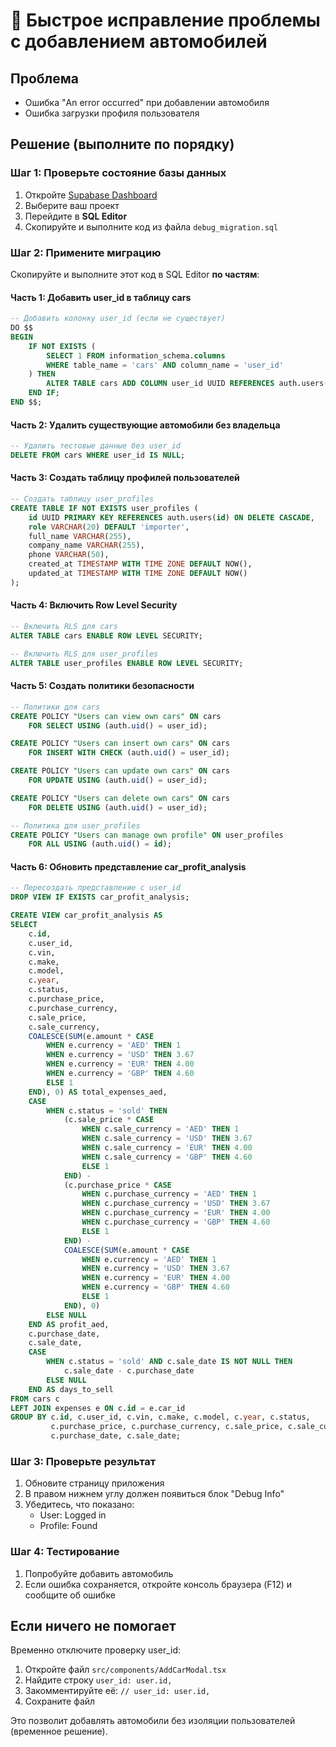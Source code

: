 # 🚨 Быстрое исправление проблемы с добавлением автомобилей

## Проблема
- Ошибка "An error occurred" при добавлении автомобиля
- Ошибка загрузки профиля пользователя

## Решение (выполните по порядку)

### Шаг 1: Проверьте состояние базы данных
1. Откройте [Supabase Dashboard](https://supabase.com/dashboard)
2. Выберите ваш проект
3. Перейдите в **SQL Editor**
4. Скопируйте и выполните код из файла `debug_migration.sql`

### Шаг 2: Примените миграцию
Скопируйте и выполните этот код в SQL Editor **по частям**:

#### Часть 1: Добавить user_id в таблицу cars
```sql
-- Добавить колонку user_id (если не существует)
DO $$ 
BEGIN
    IF NOT EXISTS (
        SELECT 1 FROM information_schema.columns 
        WHERE table_name = 'cars' AND column_name = 'user_id'
    ) THEN
        ALTER TABLE cars ADD COLUMN user_id UUID REFERENCES auth.users(id) ON DELETE CASCADE;
    END IF;
END $$;
```

#### Часть 2: Удалить существующие автомобили без владельца
```sql
-- Удалить тестовые данные без user_id
DELETE FROM cars WHERE user_id IS NULL;
```

#### Часть 3: Создать таблицу профилей пользователей
```sql
-- Создать таблицу user_profiles
CREATE TABLE IF NOT EXISTS user_profiles (
    id UUID PRIMARY KEY REFERENCES auth.users(id) ON DELETE CASCADE,
    role VARCHAR(20) DEFAULT 'importer',
    full_name VARCHAR(255),
    company_name VARCHAR(255),
    phone VARCHAR(50),
    created_at TIMESTAMP WITH TIME ZONE DEFAULT NOW(),
    updated_at TIMESTAMP WITH TIME ZONE DEFAULT NOW()
);
```

#### Часть 4: Включить Row Level Security
```sql
-- Включить RLS для cars
ALTER TABLE cars ENABLE ROW LEVEL SECURITY;

-- Включить RLS для user_profiles
ALTER TABLE user_profiles ENABLE ROW LEVEL SECURITY;
```

#### Часть 5: Создать политики безопасности
```sql
-- Политики для cars
CREATE POLICY "Users can view own cars" ON cars
    FOR SELECT USING (auth.uid() = user_id);

CREATE POLICY "Users can insert own cars" ON cars
    FOR INSERT WITH CHECK (auth.uid() = user_id);

CREATE POLICY "Users can update own cars" ON cars
    FOR UPDATE USING (auth.uid() = user_id);

CREATE POLICY "Users can delete own cars" ON cars
    FOR DELETE USING (auth.uid() = user_id);

-- Политика для user_profiles
CREATE POLICY "Users can manage own profile" ON user_profiles
    FOR ALL USING (auth.uid() = id);
```

#### Часть 6: Обновить представление car_profit_analysis
```sql
-- Пересоздать представление с user_id
DROP VIEW IF EXISTS car_profit_analysis;

CREATE VIEW car_profit_analysis AS
SELECT 
    c.id,
    c.user_id,
    c.vin,
    c.make,
    c.model,
    c.year,
    c.status,
    c.purchase_price,
    c.purchase_currency,
    c.sale_price,
    c.sale_currency,
    COALESCE(SUM(e.amount * CASE 
        WHEN e.currency = 'AED' THEN 1
        WHEN e.currency = 'USD' THEN 3.67
        WHEN e.currency = 'EUR' THEN 4.00
        WHEN e.currency = 'GBP' THEN 4.60
        ELSE 1
    END), 0) AS total_expenses_aed,
    CASE 
        WHEN c.status = 'sold' THEN 
            (c.sale_price * CASE 
                WHEN c.sale_currency = 'AED' THEN 1
                WHEN c.sale_currency = 'USD' THEN 3.67
                WHEN c.sale_currency = 'EUR' THEN 4.00
                WHEN c.sale_currency = 'GBP' THEN 4.60
                ELSE 1
            END) - 
            (c.purchase_price * CASE 
                WHEN c.purchase_currency = 'AED' THEN 1
                WHEN c.purchase_currency = 'USD' THEN 3.67
                WHEN c.purchase_currency = 'EUR' THEN 4.00
                WHEN c.purchase_currency = 'GBP' THEN 4.60
                ELSE 1
            END) - 
            COALESCE(SUM(e.amount * CASE 
                WHEN e.currency = 'AED' THEN 1
                WHEN e.currency = 'USD' THEN 3.67
                WHEN e.currency = 'EUR' THEN 4.00
                WHEN e.currency = 'GBP' THEN 4.60
                ELSE 1
            END), 0)
        ELSE NULL
    END AS profit_aed,
    c.purchase_date,
    c.sale_date,
    CASE 
        WHEN c.status = 'sold' AND c.sale_date IS NOT NULL THEN 
            c.sale_date - c.purchase_date
        ELSE NULL
    END AS days_to_sell
FROM cars c
LEFT JOIN expenses e ON c.id = e.car_id
GROUP BY c.id, c.user_id, c.vin, c.make, c.model, c.year, c.status, 
         c.purchase_price, c.purchase_currency, c.sale_price, c.sale_currency,
         c.purchase_date, c.sale_date;
```

### Шаг 3: Проверьте результат
1. Обновите страницу приложения
2. В правом нижнем углу должен появиться блок "Debug Info"
3. Убедитесь, что показано:
   - User: Logged in
   - Profile: Found

### Шаг 4: Тестирование
1. Попробуйте добавить автомобиль
2. Если ошибка сохраняется, откройте консоль браузера (F12) и сообщите об ошибке

## Если ничего не помогает
Временно отключите проверку user_id:
1. Откройте файл `src/components/AddCarModal.tsx`
2. Найдите строку `user_id: user.id,`
3. Закомментируйте её: `// user_id: user.id,`
4. Сохраните файл

Это позволит добавлять автомобили без изоляции пользователей (временное решение).
